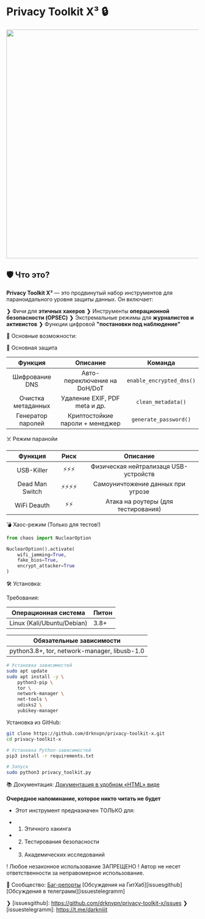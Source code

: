# Privacy Toolkit X³ 🔒

<div id="header" align="center">
  <img src="https://i.giphy.com/KiXiO1iR3fFhC.webp" width="600"/>
</div>


## 🛡️ Что это?
**Privacy Toolkit X³** — это продвинутый набор инструментов для параноидального уровня защиты данных. Он включает:

❯ Фичи для **этичных хакеров**
❯ Инструменты **операционной безопасности (OPSEC)**
❯ Экстремальные режимы для **журналистов и активистов**
❯ Функции цифровой **"постановки под наблюдение"**



🌟 Основные возможности:

🔐 Основная защита

| **Функция**  | **Описание**   | **Команда**   |
| :---:        |     :---:      |     :---:     |
| Шифрование DNS	   | Авто-переключение на DoH/DoT     | `enable_encrypted_dns()`    |
| Очистка метаданных     | Удаление EXIF, PDF meta и др.       | `clean_metadata()`      |
| Генератор паролей     | Криптостойкие пароли + менеджер       | `generate_password()`      |


☠️ Режим паранойи

| Функция | Риск	 | Описание |
| :---:         |     :---:      |          :---: |
| USB-Killer	   | ⚡⚡⚡     | Физическая нейтрализаця USB-устройств|
| Dead Man Switch     | ⚡⚡⚡⚡       | Самоуничтожение данных при угрозе      |
| WiFi Deauth     | ⚡⚡       | Атака на роутеры (для тестирования)      |


💣 Хаос-режим (Только для тестов!)

```python
from chaos import NuclearOption

NuclearOption().activate(
    wifi_jamming=True,
    fake_bios=True,
    encrypt_attacker=True 
)
```

🛠 Установка:

Требования:

| Операционная система | Питон |
| --- | --- |
| Linux (Kali/Ubuntu/Debian) | 3.8+ |

| **Обязательные зависимости** |
| --- |
| python3.8+, tor, network-manager, libusb-1.0 |

```bash
# Установка зависимостей
sudo apt update
sudo apt install -y \
    python3-pip \
    tor \
    network-manager \
    net-tools \
    udisks2 \
    yubikey-manager
```

Установка из GitHub:

```bash
git clone https://github.com/drknvpn/privacy-toolkit-x.git
cd privacy-toolkit-x

# Установка Python-зависимостей
pip3 install -r requirements.txt

# Запуск
sudo python3 privacy_toolkit.py
```

📚 Документация:
[Документация в удобном «HTML» виде][docs]

[docs]: https://htmlpreview.github.io/?https://github.com/drknvpn/privacy-toolkit-x/blob/main/docs/manual.html

**Очередное напоминание, которое никто читать не будет**

- Этот инструмент предназначен ТОЛЬКО для:
+ 1. Этичного хакинга
+ 2. Тестирования безопасности
+ 3. Академических исследований

! Любое незаконное использование ЗАПРЕЩЕНО !
Автор не несет ответственности за неправомерное использование.


👥 Сообщество:
[Баг-репорты][bugs]
[Обсуждения на ГитХаб][issuesgithub]
[Обсуждения в телеграмм][issuestelegramm]

[bugs]: https://github.com/drknvpn/privacy-toolkit-x/issues
❯
[issuesgithub]: https://github.com/drknvpn/privacy-toolkit-x/issues
❯
[issuestelegramm]: https://t.me/darkniiit
